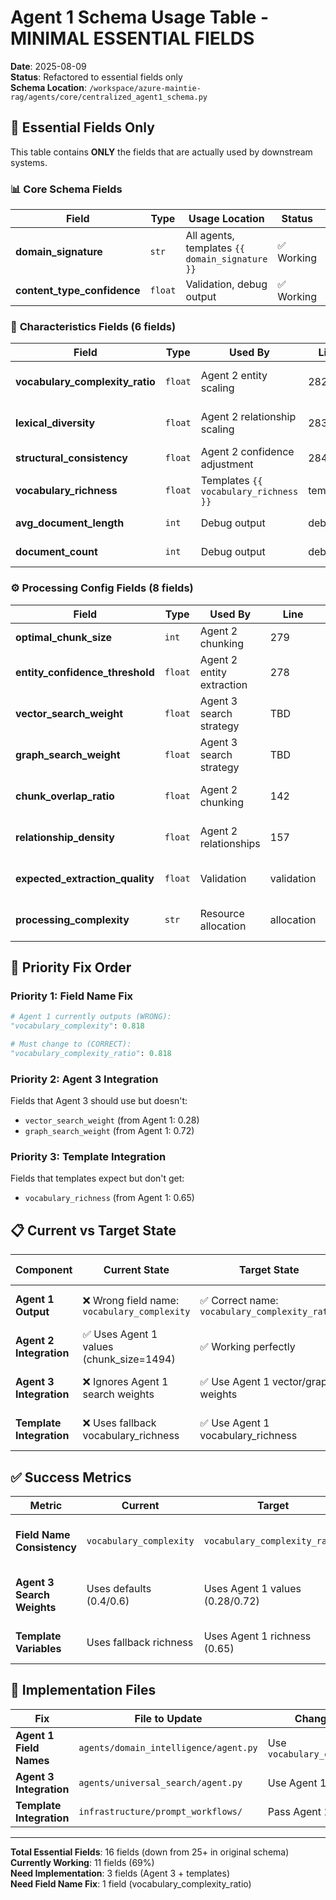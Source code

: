 # Agent 1 Schema Usage Table - MINIMAL ESSENTIAL FIELDS

**Date**: 2025-08-09  
**Status**: Refactored to essential fields only  
**Schema Location**: `/workspace/azure-maintie-rag/agents/core/centralized_agent1_schema.py`

## 🎯 **Essential Fields Only**

This table contains **ONLY** the fields that are actually used by downstream systems.

### 📊 **Core Schema Fields**

| Field | Type | Usage Location | Status | Purpose |
|-------|------|----------------|--------|---------|
| **domain_signature** | `str` | All agents, templates `{{ domain_signature }}` | ✅ Working | Content identification |
| **content_type_confidence** | `float` | Validation, debug output | ✅ Working | Analysis confidence |

### 🧠 **Characteristics Fields** (6 fields)

| Field | Type | Used By | Line | Status | Purpose |
|-------|------|---------|------|--------|---------|
| **vocabulary_complexity_ratio** | `float` | Agent 2 entity scaling | 282 | ❌ **WRONG NAME** | Entity confidence adjustment |
| **lexical_diversity** | `float` | Agent 2 relationship scaling | 283 | ✅ Working | Relationship density calculation |
| **structural_consistency** | `float` | Agent 2 confidence adjustment | 284 | ✅ Working | Processing confidence |
| **vocabulary_richness** | `float` | Templates `{{ vocabulary_richness }}` | template | ❌ Not implemented | Adaptive prompts |
| **avg_document_length** | `int` | Debug output | debug | ✅ Working | Content metrics |
| **document_count** | `int` | Debug output | debug | ✅ Working | Content metrics |

### ⚙️ **Processing Config Fields** (8 fields)

| Field | Type | Used By | Line | Status | Purpose |
|-------|------|---------|------|--------|---------|
| **optimal_chunk_size** | `int` | Agent 2 chunking | 279 | ✅ **WORKING** | Chunk size optimization |
| **entity_confidence_threshold** | `float` | Agent 2 entity extraction | 278 | ✅ **WORKING** | Entity extraction threshold |
| **vector_search_weight** | `float` | Agent 3 search strategy | TBD | ❌ **NEEDS FIX** | Vector search weight |
| **graph_search_weight** | `float` | Agent 3 search strategy | TBD | ❌ **NEEDS FIX** | Graph search weight |
| **chunk_overlap_ratio** | `float` | Agent 2 chunking | 142 | ✅ Has default (0.2) | Chunk overlap |
| **relationship_density** | `float` | Agent 2 relationships | 157 | ✅ Has default (0.7) | Relationship extraction |
| **expected_extraction_quality** | `float` | Validation | validation | ✅ Has default (0.75) | Quality threshold |
| **processing_complexity** | `str` | Resource allocation | allocation | ✅ Has default ("medium") | Resource planning |

## 🎯 **Priority Fix Order**

### **Priority 1: Field Name Fix** 
```python
# Agent 1 currently outputs (WRONG):
"vocabulary_complexity": 0.818

# Must change to (CORRECT):  
"vocabulary_complexity_ratio": 0.818
```

### **Priority 2: Agent 3 Integration**
Fields that Agent 3 should use but doesn't:
- `vector_search_weight` (from Agent 1: 0.28)
- `graph_search_weight` (from Agent 1: 0.72)

### **Priority 3: Template Integration**  
Fields that templates expect but don't get:
- `vocabulary_richness` (from Agent 1: 0.65)

## 📋 **Current vs Target State**

| Component | Current State | Target State | Fix Required |
|-----------|---------------|--------------|--------------|
| **Agent 1 Output** | ❌ Wrong field name: `vocabulary_complexity` | ✅ Correct name: `vocabulary_complexity_ratio` | Fix Agent 1 field naming |
| **Agent 2 Integration** | ✅ Uses Agent 1 values (chunk_size=1494) | ✅ Working perfectly | None - already fixed |
| **Agent 3 Integration** | ❌ Ignores Agent 1 search weights | ✅ Use Agent 1 vector/graph weights | Fix Agent 3 integration |
| **Template Integration** | ❌ Uses fallback vocabulary_richness | ✅ Use Agent 1 vocabulary_richness | Fix template integration |

## ✅ **Success Metrics**

| Metric | Current | Target | Validation |
|--------|---------|--------|------------|
| **Field Name Consistency** | `vocabulary_complexity` | `vocabulary_complexity_ratio` | Agent 2 no longer gets field errors |
| **Agent 3 Search Weights** | Uses defaults (0.4/0.6) | Uses Agent 1 values (0.28/0.72) | Agent 3 logs show Agent 1 values |
| **Template Variables** | Uses fallback richness | Uses Agent 1 richness (0.65) | Templates show real data |

## 🔧 **Implementation Files**

| Fix | File to Update | Change Required |
|-----|----------------|-----------------|
| **Agent 1 Field Names** | `agents/domain_intelligence/agent.py` | Use `vocabulary_complexity_ratio` |
| **Agent 3 Integration** | `agents/universal_search/agent.py` | Use Agent 1 search weights |
| **Template Integration** | `infrastructure/prompt_workflows/` | Pass Agent 1 characteristics |

---

**Total Essential Fields**: 16 fields (down from 25+ in original schema)  
**Currently Working**: 11 fields (69%)  
**Need Implementation**: 3 fields (Agent 3 + templates)  
**Need Field Name Fix**: 1 field (vocabulary_complexity_ratio)